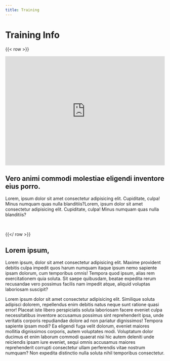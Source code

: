 ```yaml
---
title: Training
---
```


# Training Info

{{< row >}}

<div class="col-lg-6">
<iframe width="100%" height="345" src="https://www.youtube.com/embed/BBAuhqvT_ds?si=UR06zv91qEe35K35" title="YouTube video player" frameborder="0" allow="accelerometer; autoplay; clipboard-write; encrypted-media; gyroscope; picture-in-picture; web-share" referrerpolicy="strict-origin-when-cross-origin" allowfullscreen></iframe>
</div>
<div class="col-lg-6">

<h2>Vero animi commodi molestiae eligendi inventore eius porro. </h2>

Lorem, ipsum dolor sit amet consectetur adipisicing elit. Cupiditate, culpa! Minus numquam quas nulla blanditiis?Lorem, ipsum dolor sit amet consectetur adipisicing elit. Cupiditate, culpa! Minus numquam quas nulla blanditiis?

</div>

<br>

{{</ row >}}

## Lorem ipsum,

Lorem ipsum, dolor sit amet consectetur adipisicing elit. Maxime provident debitis culpa impedit quos harum numquam itaque ipsum nemo sapiente ipsam dolorum, cum temporibus omnis! Tempora quod ipsum, alias rem exercitationem quia soluta. Sit saepe quibusdam, beatae expedita rerum recusandae vero possimus facilis nam impedit atque, aliquid voluptas laboriosam suscipit?

Lorem ipsum dolor sit amet consectetur adipisicing elit. Similique soluta adipisci dolorem, repellendus enim debitis natus neque sunt ratione quasi error! Placeat iste libero perspiciatis soluta laboriosam facere eveniet culpa necessitatibus inventore accusamus possimus sint reprehenderit ipsa, unde veritatis corporis repudiandae dolore ad non pariatur dignissimos! Tempora sapiente ipsam modi? Ea eligendi fuga velit dolorum, eveniet maiores mollitia dignissimos corporis, autem voluptates modi. Voluptatum dolor ducimus et enim laborum commodi quaerat nisi hic autem deleniti unde reiciendis ipsam iure eveniet, sequi omnis accusamus maiores reprehenderit corrupti consectetur ullam perferendis vitae nostrum numquam? Non expedita distinctio nulla soluta nihil temporibus consectetur.
